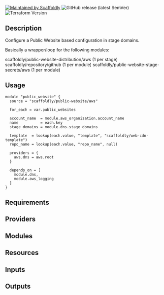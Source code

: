 [![Maintained by Scaffoldly](https://img.shields.io/badge/maintained%20by-scaffoldly-blueviolet)](https://github.com/scaffoldly)
![GitHub release (latest SemVer)](https://img.shields.io/github/v/release/scaffoldly/terraform-aws-public-website)
![Terraform Version](https://img.shields.io/badge/tf-%3E%3D0.15.0-blue.svg)

## Description

Configure a Public Website based configuration in stage domains.

Basically a wrapper/loop for the following modules:

scaffoldly/public-website-distribution/aws (1 per stage)
scaffoldly/repository/github (1 per module)
scaffoldly/public-website-stage-secrets/aws (1 per module)

## Usage

```hcl
module "public_website" {
  source = "scaffoldly/public-website/aws"

  for_each = var.public_websites

  account_name  = module.aws_organization.account_name
  name          = each.key
  stage_domains = module.dns.stage_domains

  template  = lookup(each.value, "template", "scaffoldly/web-cdn-template")
  repo_name = lookup(each.value, "repo_name", null)

  providers = {
    aws.dns = aws.root
  }

  depends_on = [
    module.dns,
    module.aws_logging
  ]
}

```

<!-- BEGIN_TF_DOCS -->

## Requirements

## Providers

## Modules

## Resources

## Inputs

## Outputs

<!-- END_TF_DOCS -->

